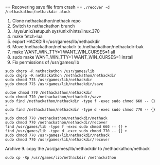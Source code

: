 == Recovering save file from crash == 
```./recover -d /nethackathon/nethackdir alock```



1. Clone nethackathon/nethack repo
2. Switch to nethackathon branch
3. ./sys/unix/setup.sh sys/unix/hints/linux.370
4. make fetch-lua
5. export HACKDIR=/usr/games/lib/nethackdir
6. Move /nethackathon/nethackdir to /nethackathon/nethackdir-bak
7. make WANT_WIN_TTY=1 WANT_WIN_CURSES=1 all
8. sudo make WANT_WIN_TTY=1 WANT_WIN_CURSES=1 install
9. Fix permissions of /usr/games/lib
```
sudo chgrp -R nethackathon /usr/games/lib
sudo chgrp -R nethackathon /nethackathon/nethackdir
sudo chmod 775 /usr/games/lib/nethackdir
sudo chmod 775 /usr/games/lib/nethackdir/save
``
sudoe chmod 770 /nethackathon/nethackdir
sudo chmod 770 /nethackathon/nethackdir/save
sudo find /nethackathon/nethackdir -type f -exec sudo chmod 660 -- {} +
sudo find /nethackathon/nethackdir -type d -exec sudo chmod 770 -- {} +
sudo chmod 770 /nethackathon/nethackdir/nethack
sudo chmod 770 /nethackathon/nethackdir/recover
find /usr/games/lib -type f -exec sudo chmod 660 -- {} +
find /usr/games/lib -type d -exec sudo chmod 770 -- {} +
sudo chmod 770 /usr/games/lib/nethackdir/nethack
sudo chmod 770 /usr/games/lib/nethackdir/recover
```


Archive
9. copy the /usr/games/lib/nethackdir to /nethackathon/nethack
```
sudo cp -Rp /usr/games/lib/nethackdir /nethackathon
